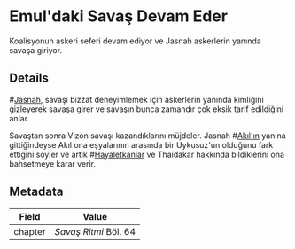 # Emul'daki Savaş Devam Eder
Koalisyonun askeri seferi devam ediyor ve Jasnah askerlerin yanında savaşa giriyor.

## Details
#[Jasnah](characters/jasnah), savaşı bizzat deneyimlemek için askerlerin yanında kimliğini gizleyerek savaşa girer ve savaşın bunca zamandır çok eksik tarif edildiğini anlar.

Savaştan sonra Vizon savaşı kazandıklarını müjdeler. Jasnah #[Akıl'ın](characters/wit) yanına gittiğindeyse Akıl ona eşyalarının arasında bir Uykusuz'un olduğunu fark ettiğini söyler ve artık #[Hayaletkanlar](misc/ghostbloods) ve Thaidakar hakkında bildiklerini ona bahsetmeye karar verir.

## Metadata
| Field | Value |
| ----- | ----- |
| chapter | *Savaş Ritmi* Böl. 64 |
